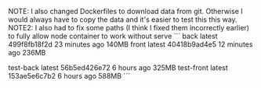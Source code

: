 NOTE: I also changed Dockerfiles to download data from git. Otherwise I would always have to copy the data and it's easier to test this this way. 
NOTE2: I also had to fix some paths (I think I fixed them incorrectly earlier) to fully allow node container to work without serve
´´´
back                                       latest              499f8fb18f2d        23 minutes ago      140MB
front                                      latest              40418b9ad4e5        12 minutes ago      236MB

test-back                                  latest              56b5ed426e72        6 hours ago         325MB
test-front                                 latest              153ae5e6c7b2        6 hours ago         588MB
´´´
